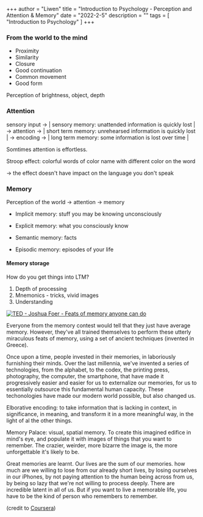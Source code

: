 +++
author = "Liwen"
title = "Introduction to Psychology - Perception and Attention & Memory"
date = "2022-2-5"
description = ""
tags = [
    "Introduction to Psychology"
]
+++


### From the world to the mind
- Proximity
- Similarity
- Closure
- Good continuation
- Common movement
- Good form

Perception of brightness, object, depth

### Attention
sensory input -> | sensory memory: unattended information is quickly lost | ->
attention -> | short term memory: unrehearsed information is quickly lost | ->
encoding -> | long term memory: some information is lost over time |
  
Somtimes attention is effortless.

Stroop effect: colorful words of color name with different color on the word

-> the effect doesn't have impact on the language you don't speak

### Memory
Perception of the world -> attention -> memory

- Implicit memory: stuff you may be knowing unconsciously
- Explicit memory: what you consciously know

- Semantic memory: facts
- Episodic memory: episodes of your life

#### Memory storage
How do you get things into LTM?
1. Depth of processing
2. Mnemonics - tricks, vivid images
3. Understanding

[![TED - Joshua Foer - Feats of memory anyone can do]({https://img.youtube.com/vi/U6PoUg7jXsA/0.jpg})]({https://youtu.be/U6PoUg7jXsA} "TED - Joshua Foer - Feats of memory anyone can do")

Everyone from the memory contest would tell that they just have average memory. However, they've all trained themselves to perform these utterly miraculous feats of memory, using a set of ancient techniques (invented in Greece).

Once upon a time, people invested in their memories, in laboriously furnishing their minds. Over the last millennia, we've invented a series of technologies, from the alphabet, to the codex, the printing press, photography, the computer, the smartphone, that have made it progressively easier and easier for us to externalize our memories, for us to essentially outsource this fundamental human capacity. These techonologies have made our modern world possible, but also changed us.

Elborative encoding: to take information that is lacking in context, in significance, in meaning, and transform it in a more meaningful way, in the light of al the other things. 

Memory Palace: visual, spatial memory. To create this imagined edifice in mind's eye, and populate it with images of things that you want to remember. The crazier, weirder, more bizarre the image is, the more unforgettable it's likely to be.

Great memories are learnt. Our lives are the sum of our memories. how much are we willing to lose from our already short lives, by losing ourselves in our iPhones, by not paying attention to the human being across from us, by being so lazy that we're not willing to process deeply. There are incredible latent in all of us. But if you want to live a memorable life, you have to be the kind of person who remembers to remember.

(credit to [Coursera](https://www.coursera.org/learn/introduction-psychology/home/week/2))
